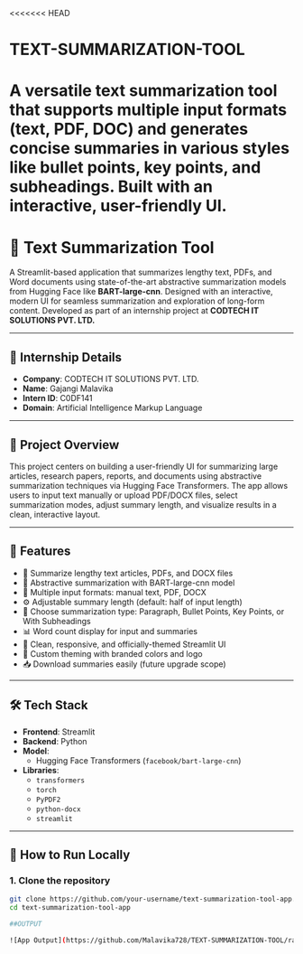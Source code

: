 <<<<<<< HEAD
# TEXT-SUMMARIZATION-TOOL
A versatile text summarization tool that supports multiple input formats (text, PDF, DOC) and generates concise summaries in various styles like bullet points, key points, and subheadings. Built with an interactive, user-friendly UI.
=======
# 📝 Text Summarization Tool 

A Streamlit-based application that summarizes lengthy text, PDFs, and Word documents using state-of-the-art abstractive summarization models from Hugging Face like **BART-large-cnn**. Designed with an interactive, modern UI for seamless summarization and exploration of long-form content. Developed as part of an internship project at **CODTECH IT SOLUTIONS PVT. LTD.**

---

## 🏢 Internship Details

- **Company**: CODTECH IT SOLUTIONS PVT. LTD.  
- **Name**: Gajangi Malavika  
- **Intern ID**: C0DF141  
- **Domain**: Artificial Intelligence Markup Language  

---

## 📌 Project Overview

This project centers on building a user-friendly UI for summarizing large articles, research papers, reports, and documents using abstractive summarization techniques via Hugging Face Transformers. The app allows users to input text manually or upload PDF/DOCX files, select summarization modes, adjust summary length, and visualize results in a clean, interactive layout.

---

## 🚀 Features

- 📑 Summarize lengthy text articles, PDFs, and DOCX files  
- 🧠 Abstractive summarization with BART-large-cnn model  
- 📃 Multiple input formats: manual text, PDF, DOCX  
- ⚙ Adjustable summary length (default: half of input length)  
- 📝 Choose summarization type: Paragraph, Bullet Points, Key Points, or With Subheadings  
- 📊 Word count display for input and summaries  
- 💾 Clean, responsive, and officially-themed Streamlit UI  
- 🎨 Custom theming with branded colors and logo  
- 📥 Download summaries easily (future upgrade scope)

---

## 🛠 Tech Stack

- **Frontend**: Streamlit  
- **Backend**: Python  
- **Model**:  
  - Hugging Face Transformers (`facebook/bart-large-cnn`)  
- **Libraries**:  
  - `transformers`  
  - `torch`  
  - `PyPDF2`  
  - `python-docx`  
  - `streamlit`

---

## 🔧 How to Run Locally

### 1. Clone the repository

```bash
git clone https://github.com/your-username/text-summarization-tool-app.git
cd text-summarization-tool-app

##OUTPUT

![App Output](https://github.com/Malavika728/TEXT-SUMMARIZATION-TOOL/raw/main/Screenshot 2025-05-18 192655.png)


